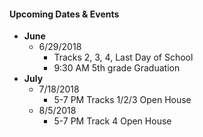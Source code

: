 
#### Upcoming Dates & Events
* __June__
  * 6/29/2018
    * Tracks 2, 3, 4, Last Day of School
    * 9:30 AM 5th grade Graduation  
* __July__
  * 7/18/2018
    * 5-7 PM Tracks 1/2/3 Open House
  * 8/5/2018 
    * 5-7 PM Track 4 Open House 
